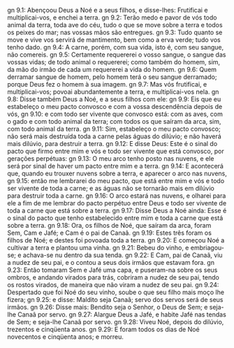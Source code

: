gn 9.1: Abençoou Deus a Noé e a seus filhos, e disse-lhes: Frutificai e multiplicai-vos, e enchei a terra.
gn 9.2: Terão medo e pavor de vós todo animal da terra, toda ave do céu, tudo o que se move sobre a terra e todos os peixes do mar; nas vossas mãos são entregues.
gn 9.3: Tudo quanto se move e vive vos servirá de mantimento, bem como a erva verde; tudo vos tenho dado.
gn 9.4: A carne, porém, com sua vida, isto é, com seu sangue, não comereis.
gn 9.5: Certamente requererei o vosso sangue, o sangue das vossas vidas; de todo animal o requererei; como também do homem, sim, da mão do irmão de cada um requererei a vida do homem.
gn 9.6: Quem derramar sangue de homem, pelo homem terá o seu sangue derramado; porque Deus fez o homem à sua imagem.
gn 9.7: Mas vós frutificai, e multiplicai-vos; povoai abundantemente a terra, e multiplicai-vos nela.
gn 9.8: Disse também Deus a Noé, e a seus filhos com ele:
gn 9.9: Eis que eu estabeleço o meu pacto convosco e com a vossa descendência depois de vós,
gn 9.10: e com todo ser vivente que convosco está: com as aves, com o gado e com todo animal da terra; com todos os que saíram da arca, sim, com todo animal da terra.
gn 9.11: Sim, estabeleço o meu pacto convosco; não será mais destruída toda a carne pelas águas do dilúvio; e não haverá mais dilúvio, para destruir a terra.
gn 9.12: E disse Deus: Este é o sinal do pacto que firmo entre mim e vós e todo ser vivente que está convosco, por gerações perpétuas:
gn 9.13: O meu arco tenho posto nas nuvens, e ele será por sinal de haver um pacto entre mim e a terra.
gn 9.14: E acontecerá que, quando eu trouxer nuvens sobre a terra, e aparecer o arco nas nuvens,
gn 9.15: então me lembrarei do meu pacto, que está entre mim e vós e todo ser vivente de toda a carne; e as águas não se tornarão mais em dilúvio para destruir toda a carne.
gn 9.16: O arco estará nas nuvens, e olharei para ele a fim de me lembrar do pacto perpétuo entre Deus e todo ser vivente de toda a carne que está sobre a terra.
gn 9.17: Disse Deus a Noé ainda: Esse é o sinal do pacto que tenho estabelecido entre mim e toda a carne que está sobre a terra.
gn 9.18: Ora, os filhos de Noé, que saíram da arca, foram Sem, Cam e Jafé; e Cam é o pai de Canaã.
gn 9.19: Estes três foram os filhos de Noé; e destes foi povoada toda a terra.
gn 9.20: E começou Noé a cultivar a terra e plantou uma vinha.
gn 9.21: Bebeu do vinho, e embriagou-se; e achava-se nu dentro da sua tenda.
gn 9.22: E Cam, pai de Canaã, viu a nudez de seu pai, e o contou a seus dois irmãos que estavam fora.
gn 9.23: Então tomaram Sem e Jafé uma capa, e puseram-na sobre os seus ombros, e andando virados para trás, cobriram a nudez de seu pai, tendo os rostos virados, de maneira que não viram a nudez de seu pai.
gn 9.24: Despertado que foi Noé do seu vinho, soube o que seu filho mais moço lhe fizera;
gn 9.25: e disse: Maldito seja Canaã; servo dos servos será de seus irmãos.
gn 9.26: Disse mais: Bendito seja o Senhor, o Deus de Sem; e seja-lhe Canaã por servo.
gn 9.27: Alargue Deus a Jafé, e habite Jafé nas tendas de Sem; e seja-lhe Canaã por servo.
gn 9.28: Viveu Noé, depois do dilúvio, trezentos e cinqüenta anos.
gn 9.29: E foram todos os dias de Noé novecentos e cinqüenta anos; e morreu.

